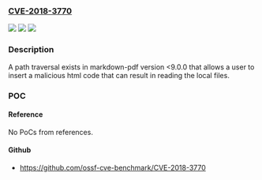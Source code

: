 ### [CVE-2018-3770](https://cve.mitre.org/cgi-bin/cvename.cgi?name=CVE-2018-3770)
![](https://img.shields.io/static/v1?label=Product&message=markdown-pdf&color=blue)
![](https://img.shields.io/static/v1?label=Version&message=n%2Fa&color=blue)
![](https://img.shields.io/static/v1?label=Vulnerability&message=Path%20Traversal%20(CWE-22)&color=brighgreen)

### Description

A path traversal exists in markdown-pdf version <9.0.0 that allows a user to insert a malicious html code that can result in reading the local files.

### POC

#### Reference
No PoCs from references.

#### Github
- https://github.com/ossf-cve-benchmark/CVE-2018-3770


